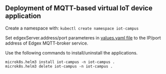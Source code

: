 ## Deployment of MQTT-based virtual IoT device application

Create a namespace with: `kubectl create namespace iot-campus`

Set edgexServer.address/port parameteres in [values.yaml file](values.yaml) to the IP/port address of Edgex MQTT-broker service. 

Use the following commands to install/uninstall the applications.
```
microk8s.helm3 install iot-campus -n iot-campus .
microk8s.helm3 delete iot-campus -n iot-campus .
```
